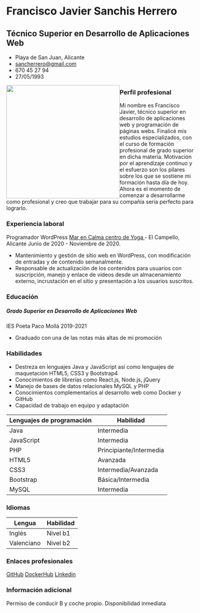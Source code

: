 # Francisco Javier Sanchis Herrero
## Técnico Superior en Desarrollo de Aplicaciones Web
* Playa de San Juan, Alicante
* sancherrero@gmail.com
* 670 45 27 94
* 27/05/1993

<img src="https://drive.google.com/uc?id=1MuwakQH5qpibiaavFP-tsvDeNVDWWsH9" width="300px" heigt="500px" style="float: left" />

### Perfil profesional
Mi nombre es Francisco Javier, técnico superior en desarrollo de aplicaciones web y programación de páginas webs. Finalicé mis estudios especializados, con el curso de formación profesional de grado superior en dicha materia. Motivación por el aprendizaje continuo y el esfuerzo son los pilares sobre los que se sostiene mi formación hasta día de hoy.  Ahora es el momento de comenzar a desarrollarme como profesional y creo que trabajar para su compañía sería perfecto para lograrlo.


### Experiencia laboral
Programador WordPress
[Mar en Calma centro de Yoga ](https://www.marencalmayoga.es/) - El Campello,  Alicante
Junio de 2020 - Noviembre de 2020.

* Mantenimiento y gestión de sitio web en WordPress, con modificación de entradas y de contenido semanalmente.
* Responsable de actualización de los contenidos para usuarios con suscripción, manejo y enlace de vídeos desde un almacenamiento externo, incrustación en el sitio y presentación a los usuarios suscritos.

### Educación

##### Grado Superior en Desarrollo de Aplicaciones Web
IES Poeta Paco Mollá
2019-2021

* Graduado con una de las notas más altas de mi promoción

### Habilidades

* Destreza en lenguajes Java y JavaScript así como lenguajes de maquetación HTML5, CSS3 y Bootstrap4
* Conocimientos de librerías como React.js, Node.js, jQuery
* Manejo de bases de datos relacionales MySQL y PHP
* Conocimientos complementarios al desarrollo web como Docker y GitHub
* Capacidad de trabajo en equipo y adaptación 

| Lenguajes de programación | Habilidad               |
| ------------------------- | ----------------------- |
| Java                      | Intermedia              |
| JavaScript                | Intermedia              |
| PHP                       | Principiante/Intermedia |
| HTML5                     | Avanzada                |
| CSS3                      | Intermedia/Avanzada     |
| Bootstrap                 | Básica/Intermedia       |
| MySQL                     | Intermedia              |

### Idiomas

| Lengua     | Habilidad |
| ---------- | --------- |
| Inglés     | Nivel b1  |
| Valenciano | Nivel b2  |

### Enlaces profesionales
[GitHub](https://github.com/franciscosanchis/visualStudio_Git)
[DockerHub](https://hub.docker.com/repository/docker/sancherrero/ejemplo-apache-despliegue)
[Linkedin](www.linkedin.com/in/fco-javier-sanchis-6439a913b)

### Información adicional

Permiso de conducir B y coche propio.
Disponibilidad inmediata
